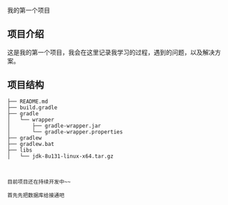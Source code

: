 我的第一个项目

## 项目介绍

这是我的第一个项目，我会在这里记录我学习的过程，遇到的问题，以及解决方案。

## 项目结构

```
├── README.md
├── build.gradle
├── gradle
│   └── wrapper
│       ├── gradle-wrapper.jar
│       └── gradle-wrapper.properties
├── gradlew
├── gradlew.bat
├── libs
│   └── jdk-8u131-linux-x64.tar.gz



目前项目还在持续开发中~~

首先先把数据库给接通吧